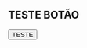 ## TESTE BOTÃO

<a href="https://github.com/LucasLD1/Manual-CPS/blob/main/Cadastros/Empresas/Geral.md" target="_blank"><button type="button"> TESTE </button></a>
